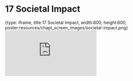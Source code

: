 # 17 Societal Impact
 
{type: iframe, title:17 Societal Impact, width:800, height:600, poster:resources/chapt_screen_images/societal-impact.png}
![](https://hutchdatascience.org/AI_for_Decision_Makers/no_toc/societal-impact.html)
 

 

